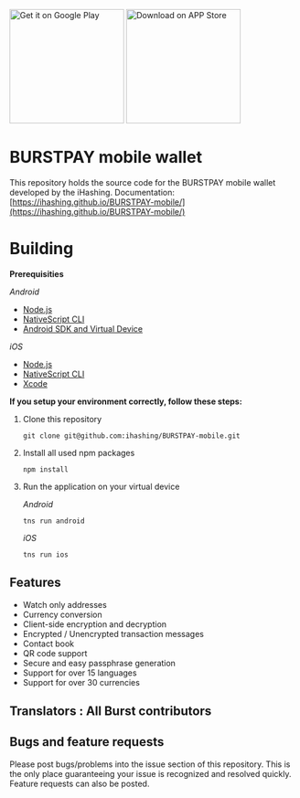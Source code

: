 <a href='#'><img alt='Get it on Google Play' width="200" src='https://play.google.com/intl/en_us/badges/images/generic/en_badge_web_generic.png'/></a>
<a href='#'><img alt='Download on APP Store' width="200" 
src='https://www.pngfind.com/pngs/m/204-2047577_app-store-badge-png-app-store-transparent-png.png'/></a>

# BURSTPAY mobile wallet

This repository holds the source code for the BURSTPAY mobile wallet developed by the iHashing.
Documentation: [https://ihashing.github.io/BURSTPAY-mobile/](https://ihashing.github.io/BURSTPAY-mobile/)

# Building

  **Prerequisities**

  *Android*
  - [Node.js](https://nodejs.org/en/download/package-manager/)
  - [NativeScript CLI](https://docs.nativescript.org/angular/start/quick-setup#step-2-install-the-nativescript-cli)
  - [Android SDK and Virtual Device](https://docs.nativescript.org/angular/start/quick-setup#step-3-install-ios-and-android-requirements)

  *iOS*
  - [Node.js](https://nodejs.org/en/download/package-manager/)
  - [NativeScript CLI](https://docs.nativescript.org/angular/start/quick-setup#step-2-install-the-nativescript-cli)
  - [Xcode](https://docs.nativescript.org/angular/start/quick-setup#step-3-install-ios-and-android-requirements)

**If you setup your environment correctly, follow these steps:**

1. Clone this repository

    ```
    git clone git@github.com:ihashing/BURSTPAY-mobile.git
    ```

2. Install all used npm packages

    ```
    npm install
    ```

3. Run the application on your virtual device

    *Android*
    ```
    tns run android
    ```
    *iOS*
    ```
    tns run ios
    ```

## Features

- Watch only addresses
- Currency conversion
- Client-side encryption and decryption
- Encrypted / Unencrypted transaction messages
- Contact book
- QR code support
- Secure and easy passphrase generation
- Support for over 15 languages
- Support for over 30 currencies

## Translators : All Burst contributors

## Bugs and feature requests

Please post bugs/problems into the issue section of this repository. This is the only place guaranteeing your issue is recognized and resolved quickly. Feature requests can also be posted.
